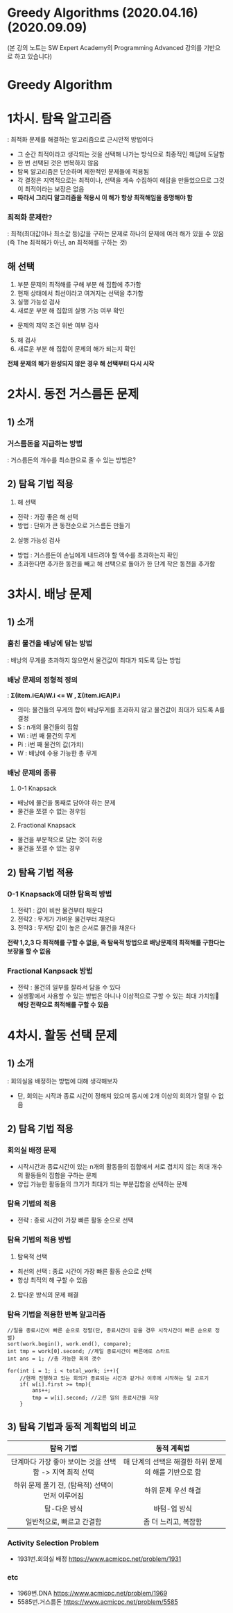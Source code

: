 # Greedy Algorithms (2020.04.16) (2020.09.09)
(본 강의 노트는 SW Expert Academy의 Programming Advanced 강의를 기반으로 하고 있습니다)

# Greedy Algorithm

# 1차시. 탐욕 알고리즘

: 최적화 문제를 해결하는 알고리즘으로 근시안적 방법이다

-   그 순간 최적이라고 생각되는 것을 선택해 나가는 방식으로 최종적인 해답에 도달함
-   한 번 선택된 것은 번복하지 않음
-   탐욕 알고리즘은 단순하며 제한적인 문제들에 적용됨
-   각 결정은 지역적으로는 최적이나, 선택을 계속 수집하여 해답을 만들었으므로 그것이 최적이라는 보장은 없음
-   **따라서 그리디 알고리즘을 적용시 이 해가 항상 최적해임을 증명해야 함**

### 최적화 문제란?

: 최적(최대값이나 최소값 등)값을 구하는 문제로 하나의 문제에 여러 해가 있을 수 있음(즉 The 최적해가 아닌, an 최적해를 구하는 것)

## 해 선택

1.  부분 문제의 최적해를 구해 부분 해 집합에 추가함
2.  현재 상태에서 최선이라고 여겨지는 선택을 추가함
3.  실행 가능성 검사
4.  새로운 부분 해 집합의 실행 가능 여부 확인

-   문제의 제약 조건 위반 여부 검사

5.  해 검사
6.  새로운 부분 해 집합이 문제의 해가 되는지 확인

**전체 문제의 해가 완성되지 않은 경우 해 선택부터 다시 시작**

# 2차시. 동전 거스름돈 문제

## 1) 소개

### 거스름돈을 지급하는 방법

: 거스름돈의 개수를 최소한으로 줄 수 있는 방법은?

## 2) 탐욕 기법 적용

1.  해 선택

-   전략 : 가장 좋은 해 선택
-   방법 : 단위가 큰 동전순으로 거스름돈 만들기

2.  실행 가능성 검사

-   방법 : 거스름돈이 손님에게 내드려야 할 액수를 초과하는지 확인
-   초과한다면 추가한 동전을 빼고 해 선택으로 돌아가 한 단계 작은 동전을 추가함

# 3차시. 배낭 문제

## 1) 소개

### 훔친 물건을 배낭에 담는 방법

: 배낭의 무게를 초과하지 않으면서 물건값이 최대가 되도록 담는 방법

### 배낭 문제의 정형적 정의

: **Σ(item.i∈A)W.i <= W , Σ(item.i∈A)P.i**

-   의미: 물건들의 무게의 합이 배낭무게를 초과하지 않고 물건값이 최대가 되도록 A를 결정
-   S : n개의 물건들의 집합
-   Wi : i번 째 물건의 무게
-   Pi : i번 째 물건의 값(가치)
-   W : 배낭에 수용 가능한 총 무게

### 배낭 문제의 종류

1.  0-1 Knapsack

-   배낭에 물건을 통째로 담아야 하는 문제
-   물건을 쪼갤 수 없는 경우임

2.  Fractional Knapsack

-   물건을 부분적으로 담는 것이 허용
-   물건을 쪼갤 수 있는 경우

## 2) 탐욕 기법 적용

### 0-1 Knapsack에 대한 탐욕적 방법

1.  전략1 : 값이 비싼 물건부터 채운다
2.  전략2 : 무게가 가벼운 물건부터 채운다
3.  전략3 : 무게당 값이 높은 순서로 물건을 채운다

**전략 1,2,3 다 최적해를 구할 수 없음, 즉 탐욕적 방법으로 배낭문제의 최적해를 구한다는 보장을 할 수 없음**

### Fractional Kanpsack 방법
- 전략 : 물건의 일부를 잘라서 담을 수 있다
- 실생활에서 사용할 수 있는 방법은 아니나 이상적으로 구할 수 있는 최대 가치임
**해당 전략으로 최적해를 구할 수 있음**

# 4차시. 활동 선택 문제

## 1) 소개
: 회의실을 배정하는 방법에 대해 생각해보자
- 단, 회의는 시작과 종료 시간이 정해져 있으며 동시에 2개 이상의 회의가 열릴 수 없음

## 2) 탐욕 기법 적용
### 회의실 배정 문제
- 시작시간과 종료시간이 있는 n개의 활동들의 집합에서 서로 겹치지 않는 최대 개수의 활동들의 집합을 구하는 문제
- 양립 가능한 활동들의 크기가 최대가 되는 부분집합을 선택하는 문제

### 탐욕 기법의 적용
- 전략 : 종료 시간이 가장 빠른 활동 순으로 선택

### 탐욕 기법의 적용 방법
1. 탐욕적 선택
- 최선의 선택 : 종료 시간이 가장 빠른 활동 순으로 선택
- 항상 최적의 해 구할 수 있음
2. 탑다운 방식의 문제 해결

### 탐욕 기법을 적용한 반복 알고리즘
```
//일을 종료시간이 빠른 순으로 정렬(단, 종료시간이 같을 경우 시작시간이 빠른 순으로 정렬)
sort(work.begin(), work.end(), compare); 
int tmp = work[0].second; //제일 종료시간이 빠른애로 스타트
int ans = 1; //총 가능한 회의 갯수

for(int i = 1; i < total_work; i++){
	//현재 진행하고 있는 회의가 종료되는 시간과 같거나 이후에 시작하는 일 고르기
	if( w[i].first >= tmp){
    	ans++;
        tmp = w[i].second; //고른 일의 종료시간을 저장
    }
```

## 3) 탐욕 기법과 동적 계획법의 비교
|     탐욕 기법                                  |                    동적 계획법                      |  
| :------------------------------------------: | :----------------------------------------------: |
| 단계마다 가장 좋아 보이는 것을 선택함 -> 지역 최적 선택  | 매 단계의 선택은 해결한 하위 문제의 해를 기반으로 함  |  
| 하위 문제 풀기 전, (탐욕적) 선택이 먼저 이루어짐  | 하위 문제 우선 해결 | 
| 탑-다운 방식  | 바텀-업 방식  |
| 일반적으로, 빠르고 간결함 | 좀 더 느리고, 복잡함 | 


### Activity Selection Problem
* 1931번.회의실 배정 <https://www.acmicpc.net/problem/1931>


### etc
* 1969번.DNA <https://www.acmicpc.net/problem/1969>
* 5585번.거스름돈 <https://www.acmicpc.net/problem/5585>
